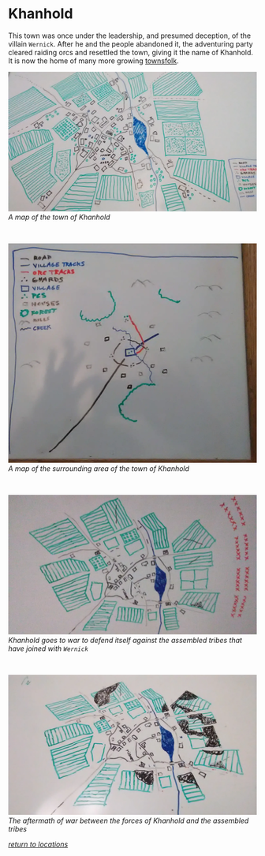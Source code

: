 # Khanhold

This town was once under the leadership, and presumed deception, of the villain `Wernick`. After he and the people abandoned it, the adventuring party cleared raiding orcs and resettled the town, giving it the name of Khanhold. It is now the home of many more growing [townsfolk](/characters/khanhold.md).

[![map of tunnels](/assets/map-khanhold.webp)](/assets/map-khanhold.webp)  
_A map of the town of Khanhold_  

<br>

[![map of tunnels](/assets/map-khanhold-surroundings.webp)](/assets/map-khanhold-surroundings.webp)  
_A map of the surrounding area of the town of Khanhold_  

<br>

[![map of tunnels](/assets/map-khanhold-war.webp)](/assets/map-khanhold-war.webp)  
_Khanhold goes to war to defend itself against the assembled tribes that have joined with `Wernick`_  

<br>

[![map of tunnels](/assets/map-khanhold-post-war.webp)](/assets/map-khanhold-post-war.webp)  
_The aftermath of war between the forces of Khanhold and the assembled tribes_  

[_return to locations_](/locations/)  
